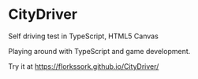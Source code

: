 # CityDriver
Self driving test in TypeScript, HTML5 Canvas

Playing around with TypeScript and game development.

Try it at https://florkssork.github.io/CityDriver/
